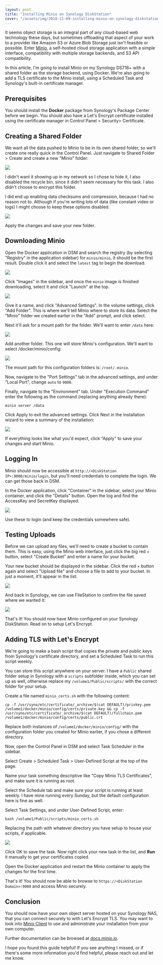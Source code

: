 ```yaml
---
layout: post
title: "Installing Minio on Synology DiskStation"
cover: "/assets/img/2018-11-09-installing-minio-on-synology-diskstation/cover.jpg"
---
```


It seems object storage is an integral part of any cloud-based web technology these days, but sometimes offloading that aspect of your work to a provider like Amazon S3 or Azure Blob Storage just isn't feasible or possible. Enter [Minio](https://www.minio.io/), a self-hosted cloud storage application with a simple interface, compatibility with multiple storage backends, and S3 API compatibility.

In this article, I'm going to install Minio on my Synology DS718+ with a shared folder as the storage backend, using Docker. We're also going to add a TLS certificate to the Minio install, using a Scheduled Task and Synology's built-in certificate manager.

## Prerequisites

You should install the **Docker** package from Synology's Package Center before we begin. You should also have a Let's Encrypt certificate installed using the certificate manager in Control Panel > Security> Certificate.

## Creating a Shared Folder

We want all the data pushed to Minio to be in its own shared folder, so we'll create one really quick in the Control Panel. Just navigate to Shared Folder > Create and create a new "Minio" folder:

![](/assets/img/2018-11-09-installing-minio-on-synology-diskstation/image-6.png)

I didn't want it showing up in my network so I chose to hide it, I also disabled the recycle bin, since it didn't seem necessary for this task. I also didn't choose to encrypt this folder.

I did end up enabling data checksums and compression, because I had no reason not to. Although if you're writing lots of data (like constant video or logs) I might choose to keep these options disabled.

![](/assets/img/2018-11-09-installing-minio-on-synology-diskstation/image-7.png)

Apply the changes and save your new folder.

## Downloading Minio

Open the Docker application in DSM and search the registry (by selecting "Registry" in the application sidebar) for `minio/minio`, it should be the first result. Double click it and select the `latest` tag to begin the download.

![](/assets/img/2018-11-09-installing-minio-on-synology-diskstation/image-4.png)

Click "Images" in the sidebar, and once the `minio` image is finished downloading, select it and click "Launch" at the top.

![](/assets/img/2018-11-09-installing-minio-on-synology-diskstation/image-5.png)

Give it a name, and click "Advanced Settings". In the volume settings, click "Add Folder". This is where we'll tell Minio where to store its data. Select the "Minio" folder we created earlier in the "Add" prompt, and click select.

Next it'll ask for a mount path for the folder. We'll want to enter `/data` here:

![](/assets/img/2018-11-09-installing-minio-on-synology-diskstation/image-10.png)

Add another folder. This one will store Minio's configuration. We'll want to select /docker/minio/config:

![](/assets/img/2018-11-09-installing-minio-on-synology-diskstation/image-9.png)

The mount path for this configuration folders is: `/root/.minio`.

Now, navigate to the "Port Settings" tab in the advanced settings, and under "Local Port", change `auto` to `9000`.

Finally, navigate to the "Environment" tab. Under "Execution Command" enter the following as the command (replacing anything already there):

```
minio server /data
```

Click Apply to exit the advanced settings. Click Next in the installation wizard to view a summary of the installation:

![](/assets/img/2018-11-09-installing-minio-on-synology-diskstation/image-11.png)

If everything looks like what you'd expect, click "Apply" to save your changes and start Minio.

## Logging In

Minio should now be accessible at `http://<DiskStation IP>:9000/minio/login`, but you'll need credentials to complete the login. We can get those back in DSM.

In the Docker application, click "Container" in the sidebar, select your Minio container, and click the "Details" button. Open the log and find the AccessKey and SecretKey displayed.

![](/assets/img/2018-11-09-installing-minio-on-synology-diskstation/image-12.png)

Use these to login (and keep the credentials somewhere safe).

## Testing Uploads

Before we can upload any files, we'll need to create a bucket to contain them. This is easy, using the Minio web interface, just click the big red + button, select "Create Bucket" and enter a name for your bucket.

Your new bucket should be displayed in the sidebar. Click the red + button again and select "Upload file" and choose a file to add to your bucket. In just a moment, it'll appear in the list:

![](/assets/img/2018-11-09-installing-minio-on-synology-diskstation/image-13.png)

And back in Synology, we can use FileStation to confirm the file saved where we wanted it:

![](/assets/img/2018-11-09-installing-minio-on-synology-diskstation/image-14.png)

That's it! You should now have Minio configured on your Synology DiskStation. Read on to setup Let's Encrypt.

## Adding TLS with Let's Encrypt

We're going to make a bash script that copies the private and public keys from Synology's certificate directory, and set a Scheduled Task to run this script weekly.

You can store this script anywhere on your server. I have a `Public` shared folder setup in Synology with a `scripts` subfolder inside, which you can set up as well, otherwise replace my `/volume1/Public/scripts/` with the correct folder for your setup.

Create a file named `minio_certs.sh` with the following content:

```
cp -f /usr/syno/etc/certificate/_archive/$(cat DEFAULT)/privkey.pem /volume1/docker/minio/config/certs/private.key && cp -f /usr/syno/etc/certificate/_archive/$(cat DEFAULT)/fullchain.pem /volume1/docker/minio/config/certs/public.crt
```

Replace both instances of `/volume1/docker/minio/config/` with the configuration folder you created for Minio earlier, if you chose a different directory.

Now, open the Control Panel in DSM and select Task Scheduler in the sidebar.

Select Create > Scheduled Task > User-Defined Script at the top of the page.

Name your task something descriptive like "Copy Minio TLS Certificates", and make sure it is running as root.

Select the Schedule tab and make sure your script is running at least weekly. I have mine running every Sunday, but the default configuration here is fine as well.

Select Task Settings, and under User-Defined Script, enter:

```
bash /volume1/Public/scripts/minio_certs.sh
```

Replacing the path with whatever directory you have setup to house your scripts, if applicable.

![](/assets/img/2018-11-09-installing-minio-on-synology-diskstation/image-15.png)

Click OK to save the task. Now right click your new task in the list, and **Run** it manually to get your certificates copied.

Open the Docker application and restart the Minio container to apply the changes for the first time.

That's it! You should now be able to browse to `https://<DiskStation Domain>:9000` and access Minio securely.

## Conclusion

You should now have your own object server hosted on your Synology NAS, that you can connect securely to with Let's Encrypt TLS. You may want to look into [Minio Client](https://docs.minio.io/docs/minio-client-complete-guide) to use and administrate your installation from your own computer.

Further documentation can be browsed at [docs.minio.io](https://docs.minio.io/).

I hope you found this guide helpful! If you see anything I missed, or if there's some more information you'd find helpful, please reach out and let me know.
